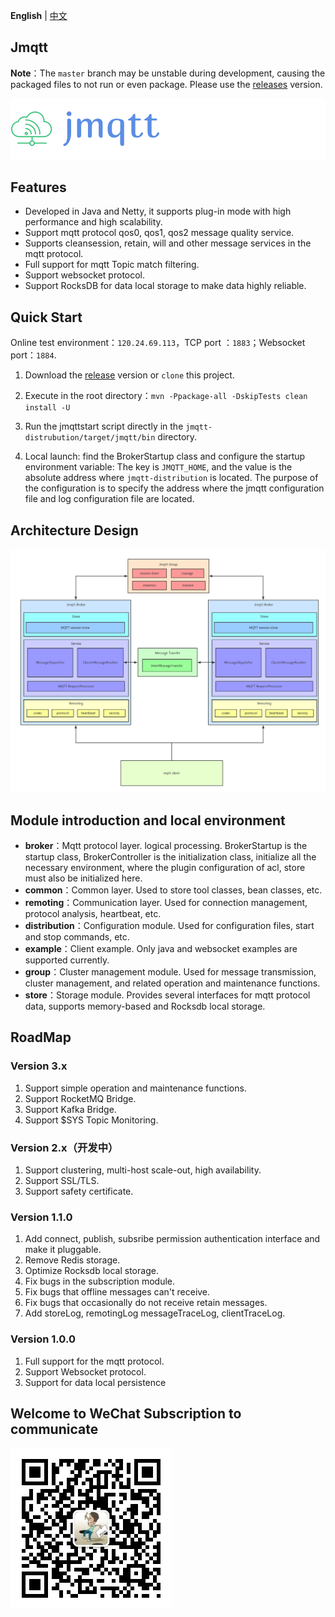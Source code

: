**English** | [中文](./README.md)
##  Jmqtt

**Note**：The `master` branch may be unstable during development, causing the packaged files to not run or even package. Please use the [releases](https://github.com/Cicizz/jmqtt/releases)  version. 

![Jmqtt logo](jmqtt.png)

## Features

* Developed in Java and Netty, it supports plug-in mode with high performance and high scalability.
* Support mqtt protocol qos0, qos1, qos2 message quality service.
* Supports cleansession, retain, will and other message services in the mqtt protocol.
* Full support for mqtt Topic match filtering.
* Support websocket protocol.
* Support RocksDB for data local storage to make data highly reliable.

## Quick Start

Online test environment：`120.24.69.113`，TCP port ：`1883`；Websocket port：`1884`.

1. Download the [release](https://github.com/Cicizz/jmqtt/releases) version or `clone` this project.
2. Execute in the root directory：`mvn -Ppackage-all -DskipTests clean install -U`
3. Run the jmqttstart script directly in the `jmqtt-distrubution/target/jmqtt/bin` directory.

4. Local launch: find the BrokerStartup class and configure the startup environment variable: The key is `JMQTT_HOME`, and the value is the absolute address where `jmqtt-distribution` is located. The purpose of the configuration is to specify the address where the jmqtt configuration file and log configuration file are located.


## Architecture Design

![架构图](jmqtt%20design.jpg)
## Module introduction and local environment

* **broker**：Mqtt protocol layer. logical processing. BrokerStartup is the startup class, BrokerController is the initialization class, initialize all the necessary environment, where the plugin configuration of acl, store must also be initialized here.
* **common**：Common layer. Used to store tool classes, bean classes, etc.
* **remoting**：Communication layer. Used for connection management, protocol analysis, heartbeat, etc.
* **distribution**：Configuration module. Used for configuration files, start and stop commands, etc.
* **example**：Client example. Only java and websocket examples are supported currently.
* **group**：Cluster management module. Used for message transmission, cluster management, and related operation and maintenance functions.
* **store**：Storage module. Provides several interfaces for mqtt protocol data, supports memory-based and Rocksdb local storage.

## RoadMap

### Version 3.x

1. Support simple operation and maintenance functions.
2. Support RocketMQ Bridge.
3. Support Kafka Bridge.
4. Support $SYS Topic Monitoring.

### Version 2.x（开发中）

1. Support clustering, multi-host scale-out, high availability.
2. Support SSL/TLS.
3. Support safety certificate.
### Version 1.1.0

1. Add connect, publish, subsribe permission authentication interface and make it pluggable.
2. Remove Redis storage.
3. Optimize Rocksdb local storage.
4. Fix bugs in the subscription module.
5. Fix bugs that offline messages can't receive.
6. Fix bugs that occasionally do not receive retain messages.
7. Add storeLog, remotingLog messageTraceLog, clientTraceLog.

### Version 1.0.0

1. Full support for the mqtt protocol.
2. Support Websocket protocol.
3. Support for data local persistence

## Welcome to WeChat Subscription to communicate

![开发大小事](zze.jpg)